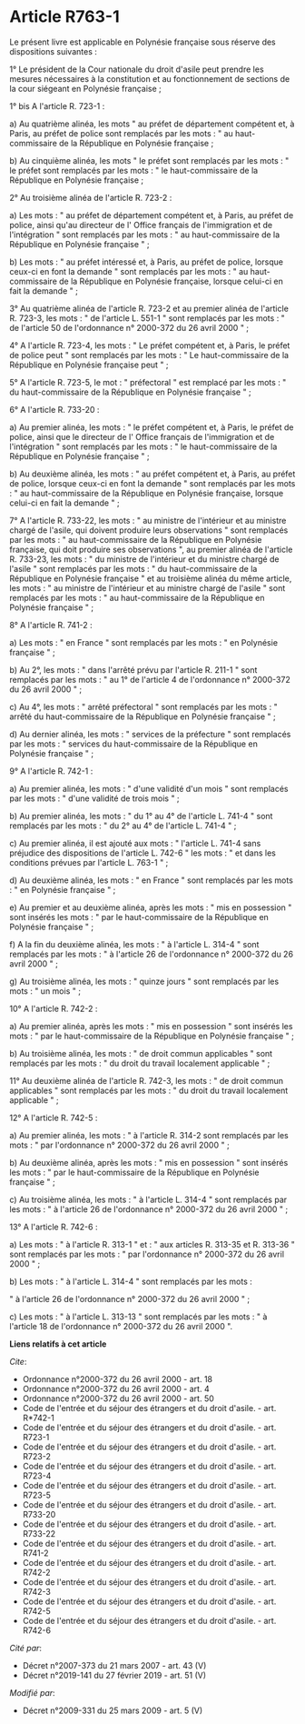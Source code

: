 # Article R763-1

Le présent livre est applicable en Polynésie française sous réserve des dispositions suivantes : 

1° Le président de la Cour nationale du droit d'asile peut prendre les mesures nécessaires à la constitution et au
fonctionnement de sections de la cour siégeant en Polynésie française ; 

1° bis A l'article R. 723-1 : 

a) Au quatrième alinéa, les mots " au préfet de département compétent et, à Paris, au préfet de police sont remplacés par les
mots : " au haut-commissaire de la République en Polynésie française ; 

b) Au cinquième alinéa, les mots " le préfet sont remplacés par les mots : " le préfet sont remplacés par les mots : " le
haut-commissaire de la République en Polynésie française ; 

2° Au troisième alinéa de l'article R. 723-2 : 

a) Les mots : " au préfet de département compétent et, à Paris, au préfet de police, ainsi qu'au directeur de l'
Office français de l'immigration et de l'intégration  " sont remplacés par les mots : " au haut-commissaire de la République
en Polynésie française " ; 

b) Les mots : " au préfet intéressé et, à Paris, au préfet de police, lorsque ceux-ci en font la demande " sont remplacés par
les mots : " au haut-commissaire de la République en Polynésie française, lorsque celui-ci en fait la demande " ; 

3° Au quatrième alinéa de l'article R. 723-2 et au premier alinéa de l'article R. 723-3, les mots : " de l'article L. 551-1 "
sont remplacés par les mots : " de l'article 50 de l'ordonnance n° 2000-372 du 26 avril 2000 " ; 

4° A l'article R. 723-4, les mots : " Le préfet compétent et, à Paris, le préfet de police peut " sont remplacés par les
mots : " Le haut-commissaire de la République en Polynésie française peut " ; 

5° A l'article R. 723-5, le mot : " préfectoral " est remplacé par les mots : " du haut-commissaire de la République en
Polynésie française " ; 

6° A l'article R. 733-20 : 

a) Au premier alinéa, les mots : " le préfet compétent et, à Paris, le préfet de police, ainsi que le directeur de l'
Office français de l'immigration et de l'intégration  " sont remplacés par les mots : " le haut-commissaire de la République
en Polynésie française " ; 

b) Au deuxième alinéa, les mots : " au préfet compétent et, à Paris, au préfet de police, lorsque ceux-ci en font la demande
" sont remplacés par les mots : " au haut-commissaire de la République en Polynésie française, lorsque celui-ci en fait la
demande " ; 

7° A l'article R. 733-22, les mots : " au ministre de l'intérieur et au ministre chargé de l'asile, qui doivent produire
leurs observations " sont remplacés par les mots : " au haut-commissaire de la République en Polynésie française, qui doit
produire ses observations ", au premier alinéa de l'article R. 733-23, les mots : " du ministre de l'intérieur et du ministre
chargé de l'asile " sont remplacés par les mots : " du haut-commissaire de la République en Polynésie française " et au
troisième alinéa du même article, les mots : " au ministre de l'intérieur et au ministre chargé de l'asile " sont remplacés
par les mots : " au haut-commissaire de la République en Polynésie française " ; 

8° A l'article R. 741-2 : 

a) Les mots : " en France " sont remplacés par les mots : " en Polynésie française " ; 

b) Au 2°, les mots : " dans l'arrêté prévu par l'article R. 211-1 " sont remplacés par les mots : " au 1° de l'article 4 de
l'ordonnance n° 2000-372 du 26 avril 2000 " ; 

c) Au 4°, les mots : " arrêté préfectoral " sont remplacés par les mots : " arrêté du haut-commissaire de la République en
Polynésie française " ; 

d) Au dernier alinéa, les mots : " services de la préfecture " sont remplacés par les mots : " services du haut-commissaire
de la République en Polynésie française " ; 

9° A l'article R. 742-1 : 

a) Au premier alinéa, les mots : " d'une validité d'un mois " sont remplacés par les mots : " d'une validité de trois mois
" ; 

b) Au premier alinéa, les mots : " du 1° au 4° de l'article L. 741-4 " sont remplacés par les mots : " du 2° au 4° de
l'article L. 741-4 " ; 

c) Au premier alinéa, il est ajouté aux mots : " l'article L. 741-4 sans préjudice des dispositions de l'article L. 742-6 "
les mots : " et dans les conditions prévues par l'article L. 763-1 " ; 

d) Au deuxième alinéa, les mots : " en France " sont remplacés par les mots : " en Polynésie française " ; 

e) Au premier et au deuxième alinéa, après les mots : " mis en possession " sont insérés les mots : " par le haut-commissaire
de la République en Polynésie française " ; 

f) A la fin du deuxième alinéa, les mots : " à l'article L. 314-4 " sont remplacés par les mots : " à l'article 26 de
l'ordonnance n° 2000-372 du 26 avril 2000 " ; 

g) Au troisième alinéa, les mots : " quinze jours " sont remplacés par les mots : " un mois " ; 

10° A l'article R. 742-2 : 

a) Au premier alinéa, après les mots : " mis en possession " sont insérés les mots : " par le haut-commissaire de la
République en Polynésie française " ; 

b) Au troisième alinéa, les mots : " de droit commun applicables " sont remplacés par les mots : " du droit du travail
localement applicable " ; 

11° Au deuxième alinéa de l'article R. 742-3, les mots : " de droit commun applicables " sont remplacés par les mots : " du
droit du travail localement applicable " ; 

12° A l'article R. 742-5 : 

a) Au premier alinéa, les mots : " à l'article R. 314-2 sont remplacés par les mots : " par l'ordonnance n° 2000-372 du 26
avril 2000 " ; 

b) Au deuxième alinéa, après les mots : " mis en possession " sont insérés les mots : " par le haut-commissaire de la
République en Polynésie française " ; 

c) Au troisième alinéa, les mots : " à l'article L. 314-4 " sont remplacés par les mots : " à l'article 26 de l'ordonnance n°
2000-372 du 26 avril 2000 " ; 

13° A l'article R. 742-6 : 

a) Les mots : " à l'article R. 313-1 " et : " aux articles R. 313-35 et R. 313-36 " sont remplacés par les mots : " par
l'ordonnance n° 2000-372 du 26 avril 2000 " ; 

b) Les mots : " à l'article L. 314-4 " sont remplacés par les mots : 

" à l'article 26 de l'ordonnance n° 2000-372 du 26 avril 2000 " ; 

c) Les mots : " à l'article L. 313-13 " sont remplacés par les mots : " à l'article 18 de l'ordonnance n° 2000-372 du 26
avril 2000 ".

**Liens relatifs à cet article**

_Cite_:

  - Ordonnance n°2000-372 du 26 avril 2000 - art. 18
  - Ordonnance n°2000-372 du 26 avril 2000 - art. 4
  - Ordonnance n°2000-372 du 26 avril 2000 - art. 50
  - Code de l'entrée et du séjour des étrangers et du droit d'asile. - art. R*742-1
  - Code de l'entrée et du séjour des étrangers et du droit d'asile. - art. R723-1
  - Code de l'entrée et du séjour des étrangers et du droit d'asile. - art. R723-2
  - Code de l'entrée et du séjour des étrangers et du droit d'asile. - art. R723-4
  - Code de l'entrée et du séjour des étrangers et du droit d'asile. - art. R723-5
  - Code de l'entrée et du séjour des étrangers et du droit d'asile. - art. R733-20
  - Code de l'entrée et du séjour des étrangers et du droit d'asile. - art. R733-22
  - Code de l'entrée et du séjour des étrangers et du droit d'asile. - art. R741-2
  - Code de l'entrée et du séjour des étrangers et du droit d'asile. - art. R742-2
  - Code de l'entrée et du séjour des étrangers et du droit d'asile. - art. R742-3
  - Code de l'entrée et du séjour des étrangers et du droit d'asile. - art. R742-5
  - Code de l'entrée et du séjour des étrangers et du droit d'asile. - art. R742-6

_Cité par_:

  - Décret n°2007-373 du 21 mars 2007 - art. 43 (V)
  - Décret n°2019-141 du 27 février 2019 - art. 51 (V)

_Modifié par_:

  - Décret n°2009-331 du 25 mars 2009 - art. 5 (V)
